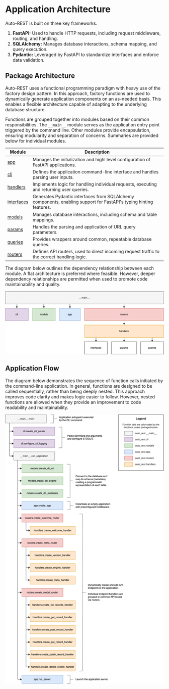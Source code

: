 # Application Architecture

Auto-REST is built on three key frameworks.

1. **FastAPI:** Used to handle HTTP requests, including request middleware, routing, and handling.
2. **SQLAlchemy:** Manages database interactions, schema mapping, and query execution.
3. **Pydantic:** Leveraged by FastAPI to standardize interfaces and enforce data validation.

## Package Architecture

Auto-REST uses a functional programming paradigm with heavy use of the factory design pattern.
In this approach, factory functions are used to dynamically generate application components on an as-needed basis.
This enables a flexible architecture capable of adapting to the underlying database structure.

Functions are grouped together into modules based on their common responsibilities.
The `__main__` module serves as the application entry point triggered by the command line.
Other modules provide encapsulation, ensuring modularity and separation of concerns.
Summaries are provided below for individual modules.

| Module                      | Description                                                                                                       |
|-----------------------------|-------------------------------------------------------------------------------------------------------------------|
| [app](app.md)               | Manages the initialization and highl level configuration of FastAPI applications.                                 |
| [cli](cli.md)               | Defines the application command-line interface and handles parsing user inputs.                                   |
| [handlers](handlers.md)     | Implements logic for handling individual requests, executing and returning user queries.                          |
| [interfaces](interfaces.md) | Generates Pydantic interfaces from SQLAlchemy components, enabling support for FastAPI's typing hinting features. |
| [models](models.md)         | Manages database interactions, including schema and table mappings.                                               |
| [params](params.md)         | Handles the parsing and application of URL query parameters.                                                      |
| [queries](queries.md)       | Provides wrappers around common, repeatable database queries.                                                     |
| [routers](routers.md)       | Defines API routers, used to direct incoming request traffic to the correct handling logic.                       |

The diagram below outlines the dependency relationship between each module.
A flat architecture is preferred where feasible.
However, deeper dependency relationships are permitted when used to promote code maintainability and quality.

![Architecture Diagram](../_static/img/architecture.svg)

## Application Flow

The diagram below demonstrates the sequence of function calls initiated by the command-line application.
In general, functions are designed to be called sequentially, rather than being deeply nested.
This approach improves code clarity and makes logic easier to follow.
However, nested functions are allowed when they provide an improvement to code readability and maintainability.

![Call Flow Diagram](../_static/img/call_flow.svg)
